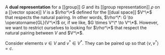 A **dual representation** for a [[group]] $G$ and its [[group representation]] $\rho$ on a [[vector space]] $V$ is a $\rho^\*$ defined for the [[dual space]] $V^\*$ that respects the natural pairing. In other words, $\rho^\*: G \to \operatorname{GL}(V^\*)$ or, if we like, $G \times V^\* \to V^\*$. However, we want to restrict ourselves to looking for $\rho^\*$ that respect the natural pairing between $V$ and $V^\*$.

Consider elements $v \in V$ and $v^* \in V^*$. They can be paired up so that $\langle v, v^*\rangle = c$.